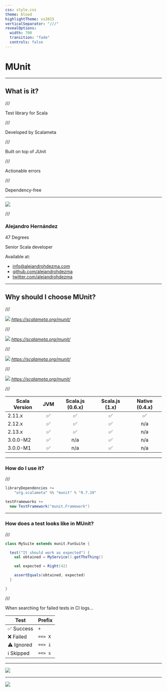 ```yaml
---
css: style.css
theme: blood
highlightTheme: vs2015
verticalSeparator: "///"
revealOptions:
  width: 700
  transition: "fade"
  controls: false
---
```


# MUnit

---

## What is it?

///

Test library for Scala

///

Developed by Scalameta

///

Built on top of JUnit

///

Actionable errors

///

Dependency-free

---

![](https://media.giphy.com/media/XDYIuWmMqeEKmqEfEp/giphy.gif)

///

### Alejandro Hernández

47 Degrees

Senior Scala developer

Available at:

- [info@alejandrohdezma.com](mailto:info@alejandrohdezma.com)
- [github.com/alejandrohdezma](https://github.com/alejandrohdezma)
- [twitter.com/alejandrohdezma](https://twitter.com/alejandrohdezma)

---

## Why should I choose MUnit?

///

![](https://i.imgur.com/goYdJhw.png)
*https://scalameta.org/munit/*

///

![](https://i.imgur.com/NaAU2He.png)
*https://scalameta.org/munit/*

///

![](https://i.imgur.com/iosErEv.png)
*https://scalameta.org/munit/*

///

![](https://i.imgur.com/hmL0hAp.png)
*https://scalameta.org/munit/*

///

| Scala Version | JVM | Scala.js (0.6.x) | Scala.js (1.x) | Native (0.4.x) |
| ------------- | :-: | :--------------: | :------------: | :------------: |
| 2.11.x        | ✅  |        ✅        |       ✅       |       ✅       |
| 2.12.x        | ✅  |        ✅        |       ✅       |      n/a       |
| 2.13.x        | ✅  |        ✅        |       ✅       |      n/a       |
| 3.0.0-M2      | ✅  |       n/a        |       ✅       |      n/a       |
| 3.0.0-M1      | ✅  |       n/a        |       ✅       |      n/a       |

---

### How do I use it?

///

```sbt
libraryDependencies +=
    "org.scalameta" %% "munit" % "0.7.19"

testFrameworks +=
  new TestFramework("munit.Framework")
```

---

### How does a test looks like in MUnit?

///

```scala
class MySuite extends munit.FunSuite {

  test("It should work as expected") {
    val obtained = MyService().getTheThing()

    val expected = Right(42)

    assertEquals(obtained, expected)
  }

}
```

///

When searching for failed tests in CI logs...

| Test       | Prefix  |
| ---------- | ------- |
| ✅ Success | `+`     |
| ❌ Failed  | `==> X` |
| ⚠️ Ignored | `==> i` |
| ℹ️ Skipped | `==> s` |

---

![](https://media.giphy.com/media/8JW82ndaYfmNoYAekM/giphy.gif)

---

![](https://media.giphy.com/media/KJ1f5iTl4Oo7u/giphy.gif)

